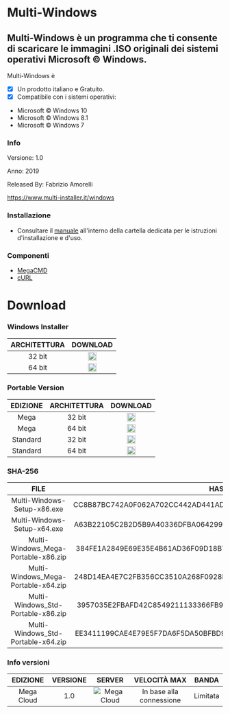 ﻿# Multi-Windows
## Multi-Windows è un programma che ti consente di scaricare le immagini .ISO originali dei sistemi operativi Microsoft © Windows.

Multi-Windows è 

- [x] Un prodotto italiano e Gratuito.
- [x] Compatibile con i sistemi operativi:
- Microsoft © Windows 10
- Microsoft © Windows 8.1
- Microsoft © Windows 7

### Info

Versione: 1.0

Anno: 2019

Released By: Fabrizio Amorelli

https://www.multi-installer.it/windows

### Installazione
- Consultare il [manuale](manuali/Multi-Windows.pdf) all'interno della cartella dedicata per le istruzioni d'installazione e d'uso.

### Componenti
- [MegaCMD](https://mega.nz/cmd)
- [cURL](https://curl.haxx.se)

# Download
### Windows Installer

| ARCHITETTURA                                                          | DOWNLOAD                                                          |
|:----------------------------------------------------------------:|:----------------------------------------------------------------:|
| 32 bit	| <a href="https://www.multi-installer.it/windows/download.php?id=F32"><img src="https://static.thenounproject.com/png/29074-200.png" width="20" height="20"></a> |
| 64 bit	| <a href="https://www.multi-installer.it/windows/download.php?id=F64"><img src="https://static.thenounproject.com/png/29074-200.png" width="20" height="20"></a> |

### Portable Version
| EDIZIONE | ARCHITETTURA | DOWNLOAD |
|:----------------------------------------------------------------:|:----------------------------------------------------------------:|:----------------------------------------------------------------:|
| Mega | 32 bit	| <a href="https://www.multi-installer.it/windows/download.php?id=1"><img src="https://static.thenounproject.com/png/29074-200.png" width="20" height="20"></a> |
| Mega | 64 bit	| <a href="https://www.multi-installer.it/windows/download.php?id=2"><img src="https://static.thenounproject.com/png/29074-200.png" width="20" height="20"></a> |
| Standard | 32 bit	| <a href="https://www.multi-installer.it/windows/download.php?id=3"><img src="https://static.thenounproject.com/png/29074-200.png" width="20" height="20"></a> |
| Standard | 64 bit	| <a href="https://www.multi-installer.it/windows/download.php?id=4"><img src="https://static.thenounproject.com/png/29074-200.png" width="20" height="20"></a> |


### SHA-256

| FILE                                                          | HASH                                                          |
|:----------------------------------------------------------------:|:----------------------------------------------------------------:|
| Multi-Windows-Setup-x86.exe	| CC8B87BC742A0F062A702CC442AD441ADC3BCAA157B6013B84A7489E1C243A26 |
| Multi-Windows-Setup-x64.exe	| A63B22105C2B2D5B9A40336DFBA0642993D598C26CDCC18BB083EA118B76A999 |
| Multi-Windows_Mega-Portable-x86.zip	| 384FE1A2849E69E35E4B61AD36F09D18B7C7B570588D4E5F77D142C5CD75C29E |
| Multi-Windows_Mega-Portable-x64.zip	| 248D14EA4E7C2FB356CC3510A268F0928BAF150CD51819DC5CBD0A2987889FCD |
| Multi-Windows_Std-Portable-x86.zip | 3957035E2FBAFD42C8549211133366FB908A04F116D312755D2E8F69D315B87F |
| Multi-Windows_Std-Portable-x64.zip | EE3411199CAE4E79E5F7DA6F5DA50BFBD964CCD6541120DDCB37B3A41B50CDF4 |

### Info versioni

| EDIZIONE | VERSIONE | SERVER | VELOCITÀ MAX	| BANDA |
|:-------:|:-------:|:-------:|:-------:|:-------:|
| Mega Cloud | 1.0 | <img src="https://www.multi-installer.it/windows/img-win/Mega.png" alt="Mega Cloud" > | In base alla connessione	| Limitata |

